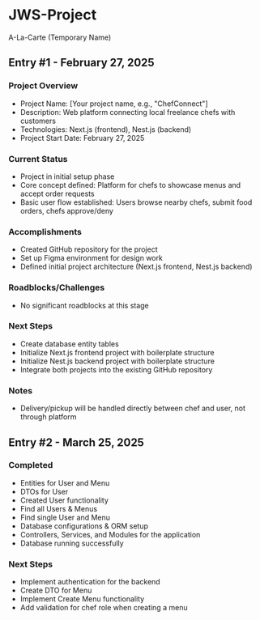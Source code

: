 # JWS-Project

A-La-Carte (Temporary Name)

## Entry #1 - February 27, 2025

### Project Overview

- Project Name: [Your project name, e.g., "ChefConnect"]
- Description: Web platform connecting local freelance chefs with customers
- Technologies: Next.js (frontend), Nest.js (backend)
- Project Start Date: February 27, 2025

### Current Status

- Project in initial setup phase
- Core concept defined: Platform for chefs to showcase menus and accept order requests
- Basic user flow established: Users browse nearby chefs, submit food orders, chefs approve/deny

### Accomplishments

- Created GitHub repository for the project
- Set up Figma environment for design work
- Defined initial project architecture (Next.js frontend, Nest.js backend)

### Roadblocks/Challenges

- No significant roadblocks at this stage

### Next Steps

- Create database entity tables
- Initialize Next.js frontend project with boilerplate structure
- Initialize Nest.js backend project with boilerplate structure
- Integrate both projects into the existing GitHub repository

### Notes

- Delivery/pickup will be handled directly between chef and user, not through platform

## Entry #2 - March 25, 2025

### Completed

- Entities for User and Menu
- DTOs for User
- Created User functionality
- Find all Users & Menus
- Find single User and Menu
- Database configurations & ORM setup
- Controllers, Services, and Modules for the application
- Database running successfully

### Next Steps

- Implement authentication for the backend
- Create DTO for Menu
- Implement Create Menu functionality
- Add validation for chef role when creating a menu
